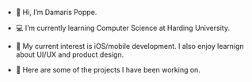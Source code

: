 - 👋 Hi, I’m Damaris Poppe.

- 💻 I’m currently learning Computer Science at Harding University.

- 💬 My current interest is iOS/mobile development. I also enjoy learnign about UI/UX and product design.

- 🌱 Here are some of the projects I have been working on.

<!--
**dpoppe7/dpoppe7** is a ✨ _special_ ✨ repository because its `README.md` (this file) appears on your GitHub profile.

Here are some ideas to get you started:

- 🔭 I’m currently working on ...
- 🌱 I’m currently learning ...
- 👯 I’m looking to collaborate on ...
- 🤔 I’m looking for help with ...
- 💬 Ask me about ...
- 📫 How to reach me: ...
- 😄 Pronouns: ...
- ⚡ Fun fact: ...
-->
